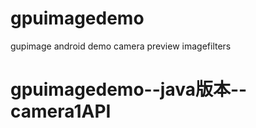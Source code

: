 # gpuimagedemo
gupimage android demo camera preview imagefilters


# gpuimagedemo--java版本--camera1API
